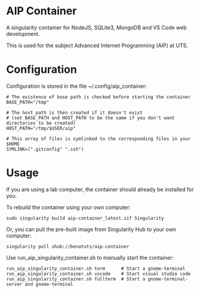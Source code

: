 # AIP Container
A singularity container for NodeJS, SQLite3, MongoDB and VS Code web development.

This is used for the subject Advanced Internet Programming (AIP) at UTS.

# Configuration

Configuration is stored in the file ~/.config/aip_container:

    # The existence of base path is checked before starting the container
    BASE_PATH="/tmp"

    # The host path is then created if it doesn't exist
    # (set BASE_PATH and HOST_PATH to be the same if you don't want directories to be created)
    HOST_PATH="/tmp/$USER/aip"

    # This array of files is symlinked to the corresponding files in your $HOME
    SYMLINK=(".gitconfig" ".ssh")

# Usage

If you are using a lab computer, the container should already be installed for you.

To rebuild the container using your own computer:

    sudo singularity build aip-container_latest.sif Singularity

Or, you can pull the pre-built image from Singularity Hub to your own computer:

    singularity pull shub://benatuts/aip-container

Use run_aip_singularity_container.sh to manually start the container:

    run_aip_singularity_container.sh term      # Start a gnome-terminal
    run_aip_singularity_container.sh vscode    # Start visual studio code
    run_aip_singularity_container.sh fullterm  # Start a gnome-terminal-server and gnome-terminal
